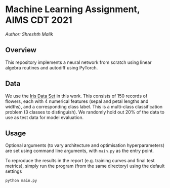 # Machine Learning Assignment, AIMS CDT 2021

*Author: Shreshth Malik*

## Overview

This repository implements a neural network from scratch using linear algebra routines and autodiff using PyTorch.

## Data

We use the [Iris Data Set](https://www.kaggle.com/arshid/iris-flower-dataset) in this work. This consists of 150 records of flowers, each with 4 numerical features (sepal and petal lengths and widths), and a corresponding class label. This is a multi-class classification problem (3 classes to distinguish). We randomly hold out 20% of the data to use as test data for model evaluation.

## Usage

Optional arguments (to vary architecture and optimisation hyperparameters) are set using command line arguments, with `main.py` as the entry point. 



To reproduce the results in the report (e.g. training curves and final test metrics), simply run the program (from the same directory) using the default settings
```
python main.py
```


